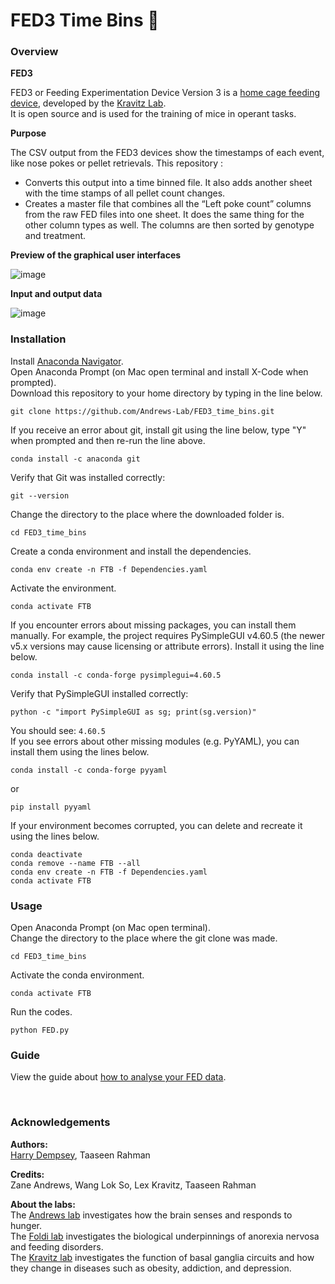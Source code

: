 # FED3 Time Bins 🐁

### Overview

__FED3__

FED3 or Feeding Experimentation Device Version 3 is a [home cage feeding device](https://github.com/KravitzLabDevices/FED3), developed by the [Kravitz Lab](https://kravitzlab.com/). <br>
It is open source and is used for the training of mice in operant tasks. <br>

__Purpose__

The CSV output from the FED3 devices show the timestamps of each event, like nose pokes or pellet retrievals. This repository :
* Converts this output into a time binned file. It also adds another sheet with the time stamps of all pellet count changes.
* Creates a master file that combines all the “Left poke count” columns from the raw FED files into one sheet. It does the same thing for the other column types as well. The columns are then sorted by genotype and treatment. <br>

__Preview of the graphical user interfaces__

![image](https://user-images.githubusercontent.com/101311642/195033127-046fec78-24ae-4ab7-b059-f763a19e93b4.png)

__Input and output data__

![image](https://user-images.githubusercontent.com/101311642/194794376-e8ae77ac-dbc8-41dc-a1c8-bf0b7ace3f52.png)

### Installation

Install [Anaconda Navigator](https://www.anaconda.com/products/distribution). <br>
Open Anaconda Prompt (on Mac open terminal and install X-Code when prompted). <br>
Download this repository to your home directory by typing in the line below. <br>
```
git clone https://github.com/Andrews-Lab/FED3_time_bins.git
```
If you receive an error about git, install git using the line below, type "Y" when prompted and then re-run the line above. <br>
```
conda install -c anaconda git
```
Verify that Git was installed correctly: <br>
```
git --version
```
Change the directory to the place where the downloaded folder is. <br>
```
cd FED3_time_bins
```
Create a conda environment and install the dependencies. <br>
```
conda env create -n FTB -f Dependencies.yaml
```
Activate the environment. <br>
```
conda activate FTB
```
If you encounter errors about missing packages, you can install them manually. For example, the project requires PySimpleGUI v4.60.5 (the newer v5.x versions may cause licensing or attribute errors). Install it using the line below. <br>
```
conda install -c conda-forge pysimplegui=4.60.5
```
Verify that PySimpleGUI installed correctly: <br>
```
python -c "import PySimpleGUI as sg; print(sg.version)"
```
You should see: `4.60.5` <br>
If you see errors about other missing modules (e.g. PyYAML), you can install them using the lines below. <br>
```
conda install -c conda-forge pyyaml
```
or <br>
```
pip install pyyaml
```
If your environment becomes corrupted, you can delete and recreate it using the lines below. <br>
```
conda deactivate
conda remove --name FTB --all
conda env create -n FTB -f Dependencies.yaml
conda activate FTB
```
### Usage
Open Anaconda Prompt (on Mac open terminal). <br>
Change the directory to the place where the git clone was made.
```
cd FED3_time_bins
```

Activate the conda environment.
```
conda activate FTB
```

Run the codes.
```
python FED.py
```

### Guide

View the guide about [how to analyse your FED data](How_to_use_FED_code.pdf).

<br>

### Acknowledgements

__Authors:__ <br>
[Harry Dempsey](https://github.com/H-Dempsey), Taaseen Rahman <br>

__Credits:__ <br>
Zane Andrews, Wang Lok So, Lex Kravitz, Taaseen Rahman <br>

__About the labs:__ <br>
The [Andrews lab](https://www.monash.edu/discovery-institute/andrews-lab) investigates how the brain senses and responds to hunger. <br>
The [Foldi lab](https://www.monash.edu/discovery-institute/foldi-lab) investigates the biological underpinnings of anorexia nervosa and feeding disorders. <br>
The [Kravitz lab](https://kravitzlab.com/) investigates the function of basal ganglia circuits and how they change in diseases such as obesity, addiction, and depression. <br>
